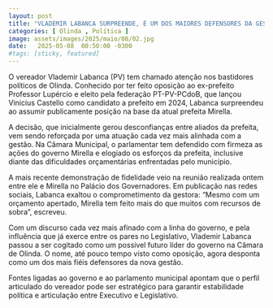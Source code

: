 ```yaml
---
layout: post
title: "VLADEMIR LABANCA SURPREENDE, É UM DOS MAIORES DEFENSORES DA GESTÃO E SE CACIFA PARA OCUPAR A LIDERANÇA DO GOVERNO"
categories: [ Olinda , Política ]
image: assets/images/2025/maio/08/02.jpg
date:   2025-05-08  00:50:00 -0300
#tags: [sticky, featured]
---
```

O vereador Vlademir Labanca (PV) tem chamado atenção nos bastidores políticos de Olinda. Conhecido por ter feito oposição ao ex-prefeito Professor Lupércio e eleito pela federação PT-PV-PCdoB, que lançou Vinicius Castello como candidato a prefeito em 2024, Labanca surpreendeu ao assumir publicamente posição na base da atual prefeita Mirella.

A decisão, que inicialmente gerou desconfianças entre aliados da prefeita, vem sendo reforçada por uma atuação cada vez mais alinhada com a gestão. Na Câmara Municipal, o parlamentar tem defendido com firmeza as ações do governo Mirella e elogiado os esforços da prefeita, inclusive diante das dificuldades orçamentárias enfrentadas pelo município.

A mais recente demonstração de fidelidade veio na reunião realizada ontem entre ele e Mirella no Palácio dos Governadores. Em publicação nas redes sociais, Labanca exaltou o comprometimento da gestora: “Mesmo com um orçamento apertado, Mirella tem feito mais do que muitos com recursos de sobra”, escreveu.

Com um discurso cada vez mais afinado com a linha do governo, e pela influência que já exerce entre os pares no Legislativo, Vlademir Labanca passou a ser cogitado como um possível futuro líder do governo na Câmara de Olinda. O nome, até pouco tempo visto como oposição, agora desponta como um dos mais fiéis defensores da nova gestão.

Fontes ligadas ao governo e ao parlamento municipal apontam que o perfil articulado do vereador pode ser estratégico para garantir estabilidade política e articulação entre Executivo e Legislativo.
